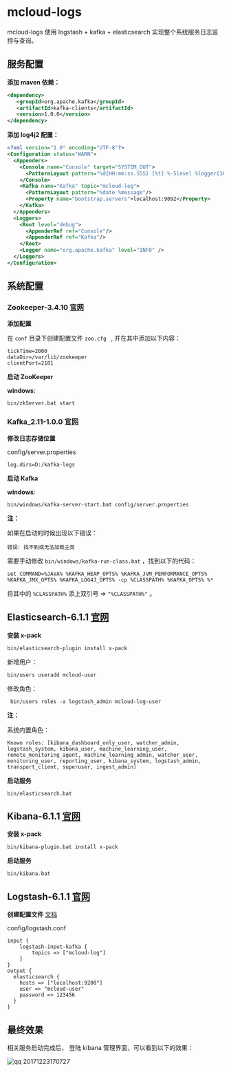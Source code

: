 # mcloud-logs

mcloud-logs 使用 logstash + kafka + elasticsearch 实现整个系统服务日志监控与查询。

## 服务配置

**添加 maven 依赖：**

```xml
<dependency>
   <groupId>org.apache.kafka</groupId>
   <artifactId>kafka-clients</artifactId>
   <version>1.0.0</version>
</dependency>
```

**添加 log4j2 配置：**

```xml
<?xml version="1.0" encoding="UTF-8"?>
<Configuration status="WARN">
  <Appenders>
    <Console name="Console" target="SYSTEM_OUT">
      <PatternLayout pattern="%d{HH:mm:ss.SSS} [%t] %-5level %logger{36} - %msg%n"/>
    </Console>
    <Kafka name="Kafka" topic="mcloud-log">
      <PatternLayout pattern="%date %message"/>
      <Property name="bootstrap.servers">localhost:9092</Property>
    </Kafka>
  </Appenders>
  <Loggers>
    <Root level="debug">
      <AppenderRef ref="Console"/>
      <AppenderRef ref="Kafka"/>
    </Root>
    <Logger name="org.apache.kafka" level="INFO" />
  </Loggers>
</Configuration>
```

## 系统配置

### Zookeeper-3.4.10  [官网](http://zookeeper.apache.org/doc/current/zookeeperStarted.html#sc_InstallingSingleMode)

**添加配置**

在 `conf` 目录下创建配置文件 `zoo.cfg ` , 并在其中添加以下内容：

```properties
tickTime=2000
dataDir=/var/lib/zookeeper
clientPort=2181
```

**启动 ZooKeeper**

**windows**:

```
bin/zkServer.bat start
```

### Kafka_2.11-1.0.0 [官网](http://kafka.apache.org/quickstart)

**修改日志存储位置**

config/server.properties

```
log.dirs=D:/kafka-logs
```

**启动 Kafka**

**windows**:

```
bin/windows/kafka-server-start.bat config/server.properties
```

**注：**

如果在启动的时候出现以下错误：

```
错误: 找不到或无法加载主类
```

需要手动修改 `bin/windows/kafka-run-class.bat` ，找到以下的代码：

```
set COMMAND=%JAVA% %KAFKA_HEAP_OPTS% %KAFKA_JVM_PERFORMANCE_OPTS% %KAFKA_JMX_OPTS% %KAFKA_LOG4J_OPTS% -cp %CLASSPATH% %KAFKA_OPTS% %*
```

将其中的 `%CLASSPATH%` 添上双引号 => `"%CLASSPATH%"` 。

## Elasticsearch-6.1.1 [官网](https://www.elastic.co/downloads/elasticsearch)

**安装 x-pack**

```
bin/elasticsearch-plugin install x-pack
```

新增用户：

```
bin/users useradd mcloud-user
```

修改角色：

```
 bin/users roles -a logstash_admin mcloud-log-user
```

**注：**

系统内置角色：

```
Known roles: [kibana_dashboard_only_user, watcher_admin, logstash_system, kibana_user, machine_learning_user, remote_monitoring_agent, machine_learning_admin, watcher_user, monitoring_user, reporting_user, kibana_system, logstash_admin, transport_client, superuser, ingest_admin]
```

**启动服务**

```
bin/elasticsearch.bat
```

## Kibana-6.1.1 [官网](https://www.elastic.co/downloads/kibana)

**安装 x-pack**

```
bin/kibana-plugin.bat install x-pack
```

**启动服务**

```
bin/kibana.bat
```

## Logstash-6.1.1 [官网](https://www.elastic.co/downloads/logstash)

**创建配置文件** [文档](https://www.elastic.co/guide/en/logstash/current/input-plugins.html)

config/logstash.conf

```
input { 	
	logstash-input-kafka {
		topics => ["mcloud-log"]
	} 
}
output {
  elasticsearch { 
  	hosts => ["localhost:9200"] 
  	user => "mcloud-user"
  	password => 123456
  }
}
```

## 最终效果

相关服务启动完成后， 登陆 kibana 管理界面，可以看到以下的效果：

![qq 20171223170727](https://user-images.githubusercontent.com/30259465/34318488-ce483ba6-e803-11e7-8b38-78f57fcc5329.jpg)